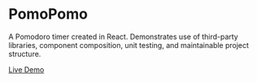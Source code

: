 # PomoPomo
A Pomodoro timer created in React. Demonstrates use of third-party libraries, component composition, unit testing, and maintainable project structure.

[Live Demo](http://ryandavidmercado.github.io/Reac-adoro-Timer/)
